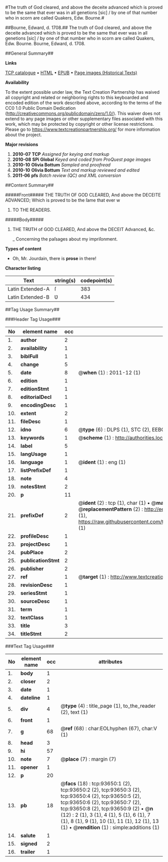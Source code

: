 #The truth of God cleared, and above the deceite advanced which is proved to be the same that ever was in all genetions [sic] / by one of that number who in scorn are called Quakers, Edw. Bourne.#

##Bourne, Edward, d. 1708.##
The truth of God cleared, and above the deceite advanced which is proved to be the same that ever was in all genetions [sic] / by one of that number who in scorn are called Quakers, Edw. Bourne.
Bourne, Edward, d. 1708.

##General Summary##

**Links**

[TCP catalogue](http://www.ota.ox.ac.uk/tcp/)  • 
[HTML](http://tei.it.ox.ac.uk/tcp/Texts-HTML/free/A28/A28895.html)  • 
[EPUB](http://tei.it.ox.ac.uk/tcp/Texts-EPUB/free/A28/A28895.epub) • 
[Page images (Historical Texts)](https://historicaltexts.jisc.ac.uk/eebo-12770260e)

**Availability**

To the extent possible under law, the Text Creation Partnership has waived all copyright and related or neighboring rights to this keyboarded and encoded edition of the work described above, according to the terms of the CC0 1.0 Public Domain Dedication (http://creativecommons.org/publicdomain/zero/1.0/). This waiver does not extend to any page images or other supplementary files associated with this work, which may be protected by copyright or other license restrictions. Please go to https://www.textcreationpartnership.org/ for more information about the project.

**Major revisions**

1. __2010-07__ __TCP__ *Assigned for keying and markup*
1. __2010-08__ __SPi Global__ *Keyed and coded from ProQuest page images*
1. __2010-10__ __Olivia Bottum__ *Sampled and proofread*
1. __2010-10__ __Olivia Bottum__ *Text and markup reviewed and edited*
1. __2011-06__ __pfs__ *Batch review (QC) and XML conversion*

##Content Summary##

#####Front#####
THE TRUTH OF GOD CLEARED, And above the DECEITE ADVANCED; Which is proved to be the ſame that ever w
1. TO THE READERS.

#####Body#####

1. THE TRƲTH of GOD CLEARED, And above the DECEIT Advanced, &c.

    _ Concerning the paſsages about my impriſonment.

**Types of content**

  * Oh, Mr. Jourdain, there is **prose** in there!

**Character listing**


|Text|string(s)|codepoint(s)|
|---|---|---|
|Latin Extended-A|ſ|383|
|Latin Extended-B|Ʋ|434|

##Tag Usage Summary##

###Header Tag Usage###

|No|element name|occ|attributes|
|---|---|---|---|
|1.|__author__|2||
|2.|__availability__|1||
|3.|__biblFull__|1||
|4.|__change__|5||
|5.|__date__|8| @__when__ (1) : 2011-12 (1)|
|6.|__edition__|1||
|7.|__editionStmt__|1||
|8.|__editorialDecl__|1||
|9.|__encodingDesc__|1||
|10.|__extent__|2||
|11.|__fileDesc__|1||
|12.|__idno__|6| @__type__ (6) : DLPS (1), STC (2), EEBO-CITATION (1), OCLC (1), VID (1)|
|13.|__keywords__|1| @__scheme__ (1) : http://authorities.loc.gov/ (1)|
|14.|__label__|5||
|15.|__langUsage__|1||
|16.|__language__|1| @__ident__ (1) : eng (1)|
|17.|__listPrefixDef__|1||
|18.|__note__|4||
|19.|__notesStmt__|2||
|20.|__p__|11||
|21.|__prefixDef__|2| @__ident__ (2) : tcp (1), char (1)  •  @__matchPattern__ (2) : ([0-9\-]+):([0-9IVX]+) (1), (.+) (1)  •  @__replacementPattern__ (2) : http://eebo.chadwyck.com/downloadtiff?vid=$1&page=$2 (1), https://raw.githubusercontent.com/textcreationpartnership/Texts/master/tcpchars.xml#$1 (1)|
|22.|__profileDesc__|1||
|23.|__projectDesc__|1||
|24.|__pubPlace__|2||
|25.|__publicationStmt__|2||
|26.|__publisher__|2||
|27.|__ref__|1| @__target__ (1) : http://www.textcreationpartnership.org/docs/. (1)|
|28.|__revisionDesc__|1||
|29.|__seriesStmt__|1||
|30.|__sourceDesc__|1||
|31.|__term__|1||
|32.|__textClass__|1||
|33.|__title__|3||
|34.|__titleStmt__|2||


###Text Tag Usage###

|No|element name|occ|attributes|
|---|---|---|---|
|1.|__body__|1||
|2.|__closer__|2||
|3.|__date__|1||
|4.|__dateline__|1||
|5.|__div__|4| @__type__ (4) : title_page (1), to_the_reader (2), text (1)|
|6.|__front__|1||
|7.|__g__|68| @__ref__ (68) : char:EOLhyphen (67), char:V (1)|
|8.|__head__|3||
|9.|__hi__|57||
|10.|__note__|7| @__place__ (7) : margin (7)|
|11.|__opener__|1||
|12.|__p__|20||
|13.|__pb__|18| @__facs__ (18) : tcp:93650:1 (2), tcp:93650:2 (2), tcp:93650:3 (2), tcp:93650:4 (2), tcp:93650:5 (2), tcp:93650:6 (2), tcp:93650:7 (2), tcp:93650:8 (2), tcp:93650:9 (2)  •  @__n__ (12) : 2 (1), 3 (1), 4 (1), 5 (1), 6 (1), 7 (1), 8 (1), 9 (1), 10 (1), 11 (1), 12 (1), 13 (1)  •  @__rendition__ (1) : simple:additions (1)|
|14.|__salute__|1||
|15.|__signed__|2||
|16.|__trailer__|1||
